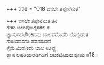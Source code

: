 +++
title = "018 ಐಸಲೇ ತಪ್ಪೇನೆನುತ"

+++
ಐಸಲೇ ತಪ್ಪೇನೆನುತ ತನ  
ಗೇಸು ಬಲುವುಂಟೈಸರಲಿ ಕ  
ಟ್ಟಾಸುರದಲೌಂಕಿದನು ಬಾಲವನೊದರಿ ಬೊಬ್ಬಿಡುತ   
ಗಾಸಿಯಾದನು ಪವನಸುತನೆ  
ಳ್ಳೈಸು ಮಿಡುಕದು ಬಾಲ ಊಧ್ರ್ವ  
ಶ್ವಾಸ ಲಹರಿಯಲಡಿಗಡಿಗೆ ಲಟಕಟಿಸಿದನು ಭೀಮ     ॥18॥